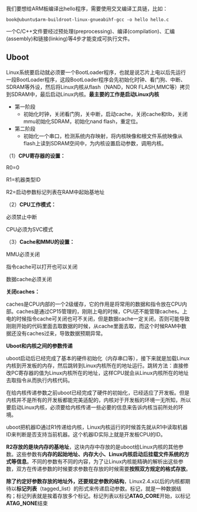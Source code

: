 我们要想给ARM板编译出hello程序，需要使用交叉编译工具链，比如：

```shell
book@ubuntu$arm-buildroot-linux-gnueabihf-gcc -o hello hello.c
```

一个C/C++文件要经过预处理(preprocessing)、编译(compilation)、汇编(assembly)和链接(linking)等4步才能变成可执行文件。

## Uboot

Linux系统要启动就必须要一个BootLoader程序，也就是说芯片上电以后先运行一段BootLoader程序，这段BootLoader程序会先初始化时钟、看门狗、中断、SDRAM等外设，然后将Linux内核从flash（NAND，NOR FLASH,MMC等）拷贝到SDRAM中，最后启动Linux内核。**最主要的工作是启动Linux内核**

- 第一阶段
  - 初始化时钟，关闭看门狗，关中断，启动cache，关闭cache和tlb，关闭mmu初始化SDRAM，初始化nand flash，重定位。
- 第二阶段
  - 初始化一个串口，检测系统内存映射，将内核映像和根文件系统映像从flash上读到SDRAM空间中，为内核设置启动参数，调用内核。

（1）**CPU寄存器的设置：**

R0=0

R1=机器类型ID

R2=启动参数标记列表在RAM中起始基地址

（2）**CPU工作模式：**

必须禁止中断

CPU必须为SVC模式

（3）**Cache和MMU的设置：**

MMU必须关闭

指令cache可以打开也可以关闭

数据cache必须关闭

**关闭caches：**

caches是CPU内部的一个2级缓存，它的作用是将常用的数据和指令放在CPU内部。caches是通过CP15管理的，刚刚上电的时候，CPU还不能管理caches。上电的时候指令cache可关闭也可不关闭，但是数据cache一定关闭，否则可能导致刚刚开始的代码里面去取数据的时候，从cache里面去取，而这个时候RAM中数据还没有caches过来，导致数据预期异常。

**Uboot和内核之间的参数传递**

uboot启动后已经完成了基本的硬件初始化（内存串口等），接下来就是加载Linux内核到开发板的内存，然后跳转到Linux内核所在的地址运行。跳转方法：直接修改PC寄存器的值为Linux内核所在的地址，这样CPU就会从Linux内核所在的地址去取指令从而执行内核代码。

在给内核传递参数之前uboot已经完成了硬件的初始化，已经适应了开发板。但是内核并不是所有的开发板都能完美适配的，内核对于开发板的环境一无所知，所以要启动Linux内核，必须要给内核传递一些必要的信息来告诉内核当前所处的环境。

uboot把机器ID通过R1传递给内核，Linux内核运行的时候首先就从R1中读取机器ID来判断是否支持当前机器。这个机器ID实际上就是开发板CPU的ID。

**R2存放的是块内存的基地址**，这块内存中存放的是uboot给Linux内核的其他参数。这些参数有**内存的起始地址、内存大小、Linux内核启动后挂载文件系统的方式等信息**。不同的参数有不同的内容，为了让Linux内核能精确的解析出这些参数，双方在传递参数的时候要求参数在存放的时候需要**按照双方规定的格式存放**。

**除了约定好参数存放的地址外，还要规定参数的结构**，Linux2.4.x以后的内核都期待以**标记列表**（tagged_list）的形式来传递启动参数。标记，就是一种数据结构；标记列表就是挨着存放多个标记。标记列表以标记**ATAG_CORE**开始，以标记**ATAG_NONE**结束



